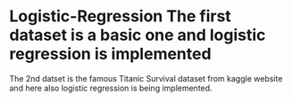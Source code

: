 # Logistic-Regression The first dataset is a basic one and logistic regression is implemented
The 2nd datset is the famous Titanic Survival dataset from kaggle website and here also logistic regression is being implemented.
